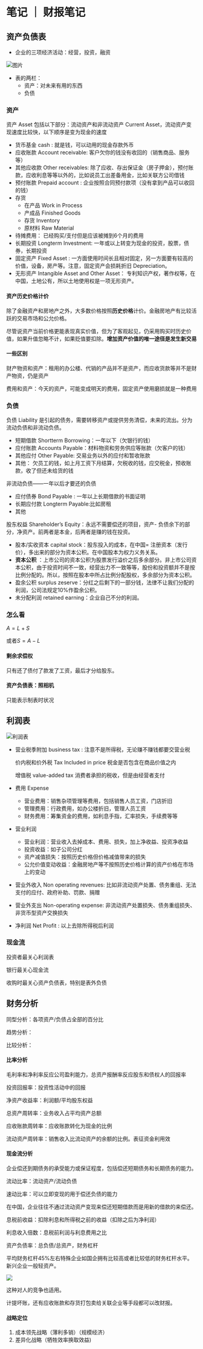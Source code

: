 # 笔记 ｜ 财报笔记

## 资产负债表

-   企业的三项经济活动：经营，投资，融资

![图片](资产负债表.png)

-   表的两栏：
    -   资产：对未来有用的东西
    -   负债

### 资产

资产 Asset 包括以下部分：流动资产和非流动资产 Current Asset，流动资产变现速度比较快，以下顺序是变为现金的速度

-   货币基金 cash : 就是钱，可以动用的现金存款外币
-   应收账款 Account receivable: 客户欠你的钱没有收回的（销售商品、服务等）
-   其他应收款 Other receivables: 除了应收、存出保证金（房子押金），预付账款，应收利息等等以外的，比如说员工出差备用金，比如关联方公司借钱
-   预付账款 Prepaid account : 企业按照合同预付款项（没有拿到产品可以收回的钱）
-   存货 
    -   在产品 Work in Process
    -   产成品 Finished Goods
    -   存货 Inventory
    -   原材料 Raw Material
-   待摊费用： 已经购买/支付但是应该被摊到6个月的费用
-   长期投资 Longterm Investment: 一年或以上转变为现金的投资，股票，债券，长期投资
-   固定资产 Fixed Asset : 一方面使用时间长且相对固定，另一方面要有较高的价值，设备，房产等。注意，固定资产会损耗折旧 Depreciation。
-   无形资产 Intangible Asset and Other Asset： 专利知识产权，著作权等，在中国，土地公有，所以土地使用权是一项无形资产。

#### 资产历史价格计价

除了金融资产和房地产之外，大多数价格按照**历史价格**计价。金融房地产有比较活跃的交易市场和公允价格。

尽管说资产当前价格更能表现真实价值，但为了客观起见，仍采用购买时历史价值，如果升值忽略不计，如果贬值要扣除。**增加资产价值的唯一途径是发生新交易**

#### 一些区别

财产物资和资产：租用的办公楼、代销的产品并不是资产，而应收货款等并不是财产物资，仍是资产

费用和资产：今天的资产，可能变成明天的费用，固定资产使用磨损就是一种费用

### 负债

负债 Liability 是引起的债务，需要转移资产或提供劳务清偿，未来的流出。分为流动负债和非流动负债。

-   短期借款 Shortterm Borrowing：一年以下（欠银行的钱）
-   应付账款 Accounts Payable：材料物资和劳务供应等账款（欠客户的钱）
-   其他应付 Other Payable: 交易业务以外的应付和暂收账款
-   其他： 欠员工的钱，如上月工资下月结算，欠税收的钱，应交税金，预收账款，收了但还未给货的钱

非流动负债——一年以后才要还的负债

-   应付债券 Bond Payable : 一年以上长期借款的书面证明
-   长期应付款 Longterm Payable:比如房租
-   其他

股东权益 Shareholder’s Equity：永远不需要偿还的项目，资产- 负债余下的部分，净资产。前两者是本金，后两者是赚的钱在投资。

-   股本/实收资本 capital stock：股东投入的成本，在中国= 注册资本（发行价），多出来的部分为资本公积。在中国股本为权力义务关系。
-   **资本公积** ：上市公司的资本公积为股票发行溢价之后多余部分。非上市公司资本公积，由于投资时间不一致，经营出力不一致等等，股份和投资额并不是按比例分配的。所以，按照在股本中所占比例分配股权，多余部分为资本公积。
-   盈余公积 surplus zeserve：分红之后剩下的一部分钱，法律不让我们分配的利润，公司法规定10%作盈余公积。
-   未分配利润 retained earning：企业自己不分的利润。

### 怎么看

$A = L + S$

或者$S = A - L$

#### 剩余求偿权

只有还了债付了款发了工资，最后才分给股东。

#### 资产负债表：照相机

只能表示制表时状况

## 利润表

![利润表](利润表.png)

-   营业税季附加 business tax : 注意不是所得税，无论赚不赚钱都要交营业税

    价内税和价外税 Tax Included in price 税金是否包含在商品价值之内

    增值税 value-added tax 消费者承担的税收，但是由经营者支付

-   费用 Expense
    -   营业费用：销售杂项管理等费用，包括销售人员工资，门店折旧
    -   管理费用：行政费用，如办公楼折旧，管理人员工资
    -   财务费用：筹集资金的费用，如利息手指，汇率损失，手续费等等
-   营业利润
    -   营业利润：营业收入去掉成本、费用、损失，加上净收益、投资净收益
    -   投资收益：如子公司分红
    -   资产减值损失：按照历史价格但价格减值带来的损失
    -   公允价值变动收益：金融房地产等不按照历史价格计算的资产价格在市场上的变动

-   营业外收入 Non operating revenues: 比如非流动资产处置、债务重组、无法支付的应付、政府补助、罚款、捐赠
-   营业外支出 Non-operating expense: 非流动资产处置损失、债务重组损失、非货币型资产交换损失

-   净利润 Net Profit : 以上去除所得税后利润

### 现金流



投资者最关心利润表

银行最关心现金流

收购时最关心资产负债表，特别是表外负债

## 财务分析

同型分析：各项资产/负债占全部的百分比

趋势分析：

比较分析：

#### 比率分析

毛利率和净利率反应公司盈利能力，总资产报酬率反应股东和债权人的回报率

投资回报率：投资性活动中的回报

净资产收益率：利润额/平均股东权益

总资产周转率：业务收入占平均资产总额

应收账款周转率：应收账款转化为现金的比例

流动资产周转率：销售收入比流动资产的余额的比例。表征资金利用效

#### 现金流分析

企业偿还到期债务的承受能力或保证程度，包括偿还短期债务和长期债务的能力。

流动比率：流动资产/流动负债

速动比率：可以立即变现的用于偿还负债的能力

在中国，企业往往不通过流动资产变现来偿还短期借款而是用新的借款的来偿还。

息税前收益：扣除利息和所得税之前的收益（扣除之后为净利润）

利息收入倍数：息税前利润与利息费用之比

资产负债率：总负债/总资产，财务杠杆

平均财务杠杆45%左右特殊企业如国企拥有比较高或者比较低的财务杠杆水平。新兴企业一般轻资产。

![](企业竞争.png)

这种对人的竞争也适用。

计提坏账，还有应收账款和存货打包卖给关联企业等手段都可以改财报。

#### 战略定位

1.  成本领先战略（薄利多销）（规模经济）
2.  差异化战略（牺牲效率换取效益)


